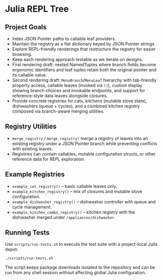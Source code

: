# Julia REPL Tree

## Project Goals

- Index JSON Pointer paths to callable leaf providers.
- Maintain the registry as a flat dictionary keyed by JSON Pointer strings.
- Explore REPL-friendly renderings that restructure the registry for easier browsing.
- Keep each rendering approach testable as we iterate on designs.
- First rendering draft: nested NamedTuples where branch fields become ergonomic identifiers and leaf tuples retain both the original pointer and its callable value.
- Second rendering draft: `MenuBranch`/`MenuLeaf` hierarchy with tab-friendly property access, callable leaves (invoked via `()`), custom display showing branch choices and invokable endpoints, and support for reference-style data leaves alongside closures.
- Provide concrete registries for cats, kitchens (mutable stove state), dishwashers (queue + cycles), and a combined kitchen registry composed via branch-aware merging utilities.

## Registry Utilities

- `merge_registry` / `merge_registry!` merge a registry of leaves into an existing registry under a JSON Pointer branch while preventing conflicts with existing leaves.
- Registries can contain callables, mutable configuration structs, or other reference data for REPL exploration.

## Example Registries

- `example_cat_registry()` – basic callable leaves only.
- `example_kitchen_registry()` – mix of closures and mutable stove configuration.
- `example_dishwasher_registry()` – dishwasher controller with queue and cycle management.
- `example_kitchen_combo_registry()` – kitchen registry with the dishwasher merged under `/appliances/dishwasher`.

## Running Tests

Use `scripts/run-tests.sh` to execute the test suite with a
project-local Julia depot:

```
./scripts/run-tests.sh
```

The script keeps package downloads isolated to the repository and can be
run from any shell session without affecting global Julia configuration.
